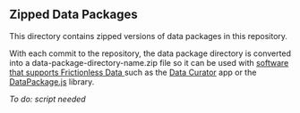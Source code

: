 ## Zipped Data Packages

This directory contains zipped versions of data packages in this repository.

With each commit to the repository, the data package directory is converted into a data-package-directory-name.zip file so it can be used with [software that supports Frictionless Data ](https://frictionlessdata.io/software/) such as the [Data Curator](http://data-curator.io) app or the [DataPackage.js](https://github.com/frictionlessdata/datapackage-js) library. 

*To do: script needed*
